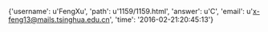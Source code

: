 {'username': u'FengXu', 'path': u'1159/1159.html', 'answer': u'C', 'email': u'x-feng13@mails.tsinghua.edu.cn', 'time': '2016-02-21:20:45:13'}